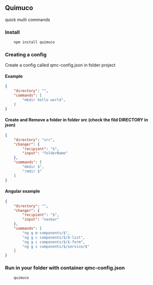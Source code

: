 ## Quimuco
quick multi commands   

### Install
```sh
    npm install quimuco
``` 

### Creating a config
Create a config called qmc-config.json in folder project

#### Example
```json
{
    "directory": "",
    "commands": [
        "mkdir hello world",
    ]
}
```

#### Create and Remove a folder in folder src (check the fild DIRECTORY in json)
```json
{
    "directory": "src",
    "changer": {
        "recipient": "$",
        "input": "folderName"
    },
    "commands": [
        "mkdir $",
        "rmdir $"
    ]
}
```

#### Angular example
```json
{
    "directory": "",
    "changer": {
        "recipient": "$",
        "input": "navbar"
    },
    "commands": [
        "ng g m components/$",
        "ng g c components/$/$-list",
        "ng g c components/$/$-form",
        "ng g s components/$/service/$"
    ]
}
```

### Run in your folder with container qmc-config.json

```sh
    quimuco
```